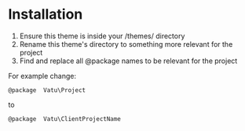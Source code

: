 # Installation

1. Ensure this theme is inside your /themes/ directory
2. Rename this theme's directory to something more relevant for the project
3. Find and replace all @package names to be relevant for the project

For example change:
```
@package  Vatu\Project
```
to
```
@package  Vatu\ClientProjectName
```
